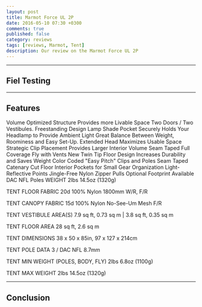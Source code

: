 ```yaml
---
layout: post
title: Marmot Force UL 2P
date: 2016-05-10 07:30 +0300
comments: true
published: false
category: reviews
tags: [reviews, Marmot, Tent]
description: Our review on the Marmot Force UL 2P
---
```


---

## Fiel Testing

---

## Features

Volume Optimized Structure Provides more Livable Space
Two Doors / Two Vestibules. Freestanding Design
Lamp Shade Pocket Securely Holds Your Headlamp to Provide Ambient Light
Great Balance Between Weight, Roominess and Easy Set-Up.
Extended Head Maximizes Usable Space
Strategic Clip Placement Provides Larger Interior Volume
Seam Taped Full Coverage Fly with Vents
New Twin Tip Floor Design Increases Durability and Saves Weight
Color Coded "Easy Pitch" Clips and Poles
Seam Taped Catenary Cut Floor
Interior Pockets for Small Gear Organization
Light-Reflective Points
Jingle-Free Nylon Zipper Pulls
Optional Footprint Available
DAC NFL Poles
WEIGHT
2lbs 14.5oz (1320g)

TENT FLOOR FABRIC
20d 100% Nylon 1800mm W/R, F/R

TENT CANOPY FABRIC
15d 100% Nylon No-See-Um Mesh F/R

TENT VESTIBULE AREA(S)
7.9 sq ft, 0.73 sq m | 3.8 sq ft, 0.35 sq m

TENT FLOOR AREA
28 sq ft, 2.6 sq m

TENT DIMENSIONS
38 x 50 x 85in, 97 x 127 x 214cm

TENT POLE DATA
3 / DAC NFL 8.7mm

TENT MIN WEIGHT (POLES, BODY, FLY)
2lbs 6.8oz (1100g)

TENT MAX WEIGHT
2lbs 14.5oz (1320g)

---

## Conclusion


<script type="text/javascript">
amzn_assoc_placement = "adunit0";
amzn_assoc_search_bar = "false";
amzn_assoc_tracking_id = "hikeve-20";
amzn_assoc_search_bar_position = "top";
amzn_assoc_ad_mode = "search";
amzn_assoc_ad_type = "smart";
amzn_assoc_marketplace = "amazon";
amzn_assoc_region = "US";
amzn_assoc_title = "Suggestions";
amzn_assoc_default_search_phrase = "tent 2-person Marmot";
amzn_assoc_default_category = "All";
amzn_assoc_linkid = "6ffac9f08a0f6e6712197377dc321a46";
</script>
<script src="//z-na.amazon-adsystem.com/widgets/onejs?MarketPlace=US"></script>
